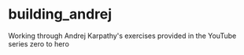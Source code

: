 # building_andrej
Working through Andrej Karpathy's exercises provided in the YouTube series zero to hero
